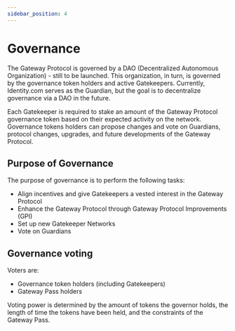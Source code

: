 ```yaml
---
sidebar_position: 4
---
```


# Governance

The Gateway Protocol is governed by a DAO (Decentralized Autonomous Organization) - still to be launched. This organization, in turn, is governed by the governance token holders and active Gatekeepers. Currently, Identity.com serves as the Guardian, but the goal is to decentralize governance via a DAO in the future.

Each Gatekeeper is required to stake an amount of the Gateway Protocol governance token based on their expected activity on the network. Governance tokens holders can propose changes and vote on Guardians, protocol changes, upgrades, and future developments of the Gateway Protocol. 

## Purpose of Governance

The purpose of governance is to perform the following tasks:
* Align incentives and give Gatekeepers a vested interest in the Gateway Protocol
* Enhance the Gateway Protocol through Gateway Protocol Improvements (GPI)
* Set up new Gatekeeper Networks
* Vote on Guardians

## Governance voting

Voters are:
* Governance token holders (including Gatekeepers)
* Gateway Pass holders

Voting power is determined by the amount of tokens the governor holds, the length of time the tokens have been held, and the constraints of the Gateway Pass.
